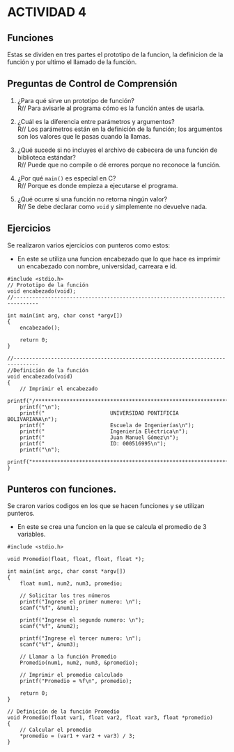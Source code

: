 # ACTIVIDAD 4 

## Funciones 
Estas se dividen en tres partes el prototipo de la funcion, la definicion de la función y por ultimo el llamado de la función.     

## Preguntas de Control de Comprensión

1. ¿Para qué sirve un prototipo de función?   
R// Para avisarle al programa cómo es la función antes de usarla.   

2. ¿Cuál es la diferencia entre parámetros y argumentos?  
R// Los parámetros están en la definición de la función; los argumentos son los valores que le pasas cuando la llamas.  
    
3. ¿Qué sucede si no incluyes el archivo de cabecera de una función de biblioteca estándar?    
R// Puede que no compile o dé errores porque no reconoce la función.   
   
4. ¿Por qué ``main()`` es especial en C?    
R// Porque es donde empieza a ejecutarse el programa.    
    
5. ¿Qué ocurre si una función no retorna ningún valor?    
R// Se debe declarar como ``void`` y simplemente no devuelve nada.   
   
## Ejercicios
Se realizaron varios ejercicios con punteros como estos:

- En este se utiliza una funcion encabezado que lo que hace es imprimir un encabezado con nombre, universidad, carreara e id.  
    
```
#include <stdio.h>
// Prototipo de la función 
void encabezado(void);
//------------------------------------------------------------------------------

int main(int arg, char const *argv[])
{
    encabezado();

    return 0;
}

//------------------------------------------------------------------------------
//Definición de la función
void encabezado(void)
{
    // Imprimir el encabezado
    printf("/******************************************************************************\n");
    printf("\n");
    printf("                     UNIVERSIDAD PONTIFICIA BOLIVARIANA\n");
    printf("                     Escuela de Ingenierías\n");
    printf("                     Ingeniería Eléctrica\n");
    printf("                     Juan Manuel Gómez\n");
    printf("                     ID: 000516995\n");
    printf("\n");
    printf("*******************************************************************************/\n");
}

```    
   
## Punteros con funciones.
Se craron varios codigos en los que se hacen funciones y se utilizan punteros.   

- En este se crea una funcion en la que se calcula el promedio de 3 variables.   
    
```
#include <stdio.h>

void Promedio(float, float, float, float *);

int main(int argc, char const *argv[])
{
    float num1, num2, num3, promedio; 
    
    // Solicitar los tres números
    printf("Ingrese el primer numero: \n");
    scanf("%f", &num1);
    
    printf("Ingrese el segundo numero: \n");
    scanf("%f", &num2);
    
    printf("Ingrese el tercer numero: \n");
    scanf("%f", &num3);
    
    // Llamar a la función Promedio
    Promedio(num1, num2, num3, &promedio); 
    
    // Imprimir el promedio calculado
    printf("Promedio = %f\n", promedio); 
    
    return 0;
}

// Definición de la función Promedio
void Promedio(float var1, float var2, float var3, float *promedio)
{
    // Calcular el promedio
    *promedio = (var1 + var2 + var3) / 3;
}
```   



